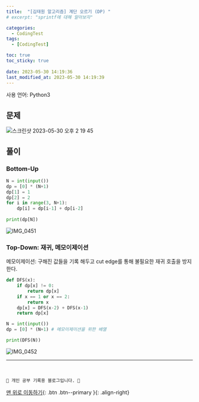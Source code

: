 ```yaml
---
title:  "[김태원 알고리즘] 계단 오르기 (DP) "
# excerpt: "sprintf에 대해 알아보자"

categories:
  - CodingTest
tags:
  - [CodingTest]

toc: true
toc_sticky: true
 
date: 2023-05-30 14:19:36
last_modified_at: 2023-05-30 14:19:39
---
```


사용 언어: Python3

## 문제
![스크린샷 2023-05-30 오후 2 19 45](https://github.com/minju412/jenkins-test/assets/59405576/6ba96388-0e67-4512-a0c4-579e2a9fab14)


## 풀이
### Bottom-Up
```py
N = int(input())
dp = [0] * (N+1)
dp[1] = 1
dp[2] = 2
for i in range(3, N+1):
    dp[i] = dp[i-1] + dp[i-2]
    
print(dp[N])
```
![IMG_0451](https://github.com/minju412/jenkins-test/assets/59405576/0ad3afaa-73d2-4ec2-a2d2-f1e6bed00b38)


### Top-Down: 재귀, 메모이제이션
메모이제이션: 구해진 값들을 기록 해두고 cut edge를 통해 불필요한 재귀 호출을 방지한다.
```py
def DFS(x):
    if dp[x] != 0:
        return dp[x]
    if x == 1 or x == 2:
        return x
    dp[x] = DFS(x-2) + DFS(x-1)
    return dp[x]

N = int(input())
dp = [0] * (N+1) # 메모이제이션을 위한 배열

print(DFS(N))
```
![IMG_0452](https://github.com/minju412/jenkins-test/assets/59405576/c445584f-1f92-457f-ada1-27e77f8082bc)




***
<br>


    💛 개인 공부 기록용 블로그입니다. 👻

[맨 위로 이동하기](#){: .btn .btn--primary }{: .align-right}